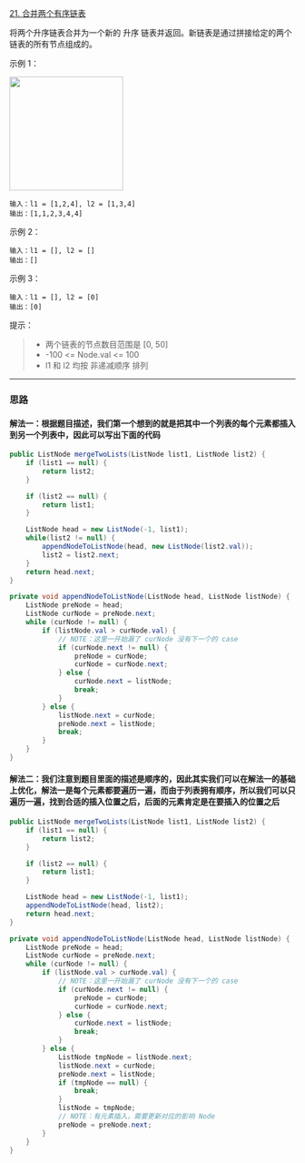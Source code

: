 [21. 合并两个有序链表](./021.md)

将两个升序链表合并为一个新的 升序 链表并返回。新链表是通过拼接给定的两个链表的所有节点组成的。

示例 1：

<img src="https://assets.leetcode.com/uploads/2020/10/03/merge_ex1.jpg" height="200"/>

```
输入：l1 = [1,2,4], l2 = [1,3,4]
输出：[1,1,2,3,4,4]
```
示例 2：
```
输入：l1 = [], l2 = []
输出：[]
```
示例 3：
```
输入：l1 = [], l2 = [0]
输出：[0]
```


提示：

>- 两个链表的节点数目范围是 [0, 50]
>- -100 <= Node.val <= 100
>- l1 和 l2 均按 非递减顺序 排列

<hr/>

### 思路

#### 解法一：根据题目描述，我们第一个想到的就是把其中一个列表的每个元素都插入到另一个列表中，因此可以写出下面的代码
```java
public ListNode mergeTwoLists(ListNode list1, ListNode list2) {
    if (list1 == null) {
        return list2;
    }

    if (list2 == null) {
        return list1;
    }

    ListNode head = new ListNode(-1, list1);
    while(list2 != null) {
        appendNodeToListNode(head, new ListNode(list2.val));
        list2 = list2.next;
    }
    return head.next;
}

private void appendNodeToListNode(ListNode head, ListNode listNode) {
    ListNode preNode = head;
    ListNode curNode = preNode.next;
    while (curNode != null) {
        if (listNode.val > curNode.val) {
            // NOTE：这里一开始漏了 curNode 没有下一个的 case
            if (curNode.next != null) {
                preNode = curNode;
                curNode = curNode.next;
            } else {
                curNode.next = listNode;
                break;
            }
        } else {
            listNode.next = curNode;
            preNode.next = listNode;
            break;
        }
    }
}
```
#### 解法二：我们注意到题目里面的描述是顺序的，因此其实我们可以在解法一的基础上优化，解法一是每个元素都要遍历一遍，而由于列表拥有顺序，所以我们可以只遍历一遍，找到合适的插入位置之后，后面的元素肯定是在要插入的位置之后
```java
public ListNode mergeTwoLists(ListNode list1, ListNode list2) {
    if (list1 == null) {
        return list2;
    }

    if (list2 == null) {
        return list1;
    }

    ListNode head = new ListNode(-1, list1);
    appendNodeToListNode(head, list2);
    return head.next;
}

private void appendNodeToListNode(ListNode head, ListNode listNode) {
    ListNode preNode = head;
    ListNode curNode = preNode.next;
    while (curNode != null) {
        if (listNode.val > curNode.val) {
            // NOTE：这里一开始漏了 curNode 没有下一个的 case
            if (curNode.next != null) {
                preNode = curNode;
                curNode = curNode.next;
            } else {
                curNode.next = listNode;
                break;
            }
        } else {
            ListNode tmpNode = listNode.next;
            listNode.next = curNode;
            preNode.next = listNode;
            if (tmpNode == null) {
                break;
            }
            listNode = tmpNode;
            // NOTE：有元素插入，需要更新对应的影响 Node
            preNode = preNode.next;
        }
    }
}
```